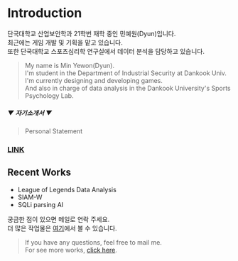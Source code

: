# Introduction

단국대학교 산업보안학과 21학번 재학 중인 민예원(Dyun)입니다.  
최근에는 게임 개발 및 기획을 맡고 있습니다.  
또한 단국대학교 스포츠심리학 연구실에서 데이터 분석을 담당하고 있습니다.  
  
> My name is Min Yewon(Dyun).  
> I'm student in the Department of Industrial Security at Dankook Univ.  
> I'm currently designing and developing games.  
> And also in charge of data analysis in the Dankook University's Sports Psychology Lab.  
  
  
##### ▼ 자기소개서 ▼
> Personal Statement
### [LINK](/Personal_statement.md)
  
## Recent Works

- League of Legends Data Analysis
- SIAM-W
- SQLi parsing AI

궁금한 점이 있으면 메일로 연락 주세요.  
더 많은 작업물은 [여기](/projects/)에서 볼 수 있습니다.  
  
> If you have any questions, feel free to mail me.  
> For see more works, [click here](/projects/).

